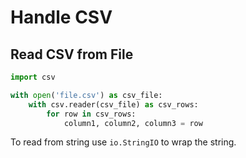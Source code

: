 
# Handle CSV

## Read CSV from File

```py
import csv

with open('file.csv') as csv_file:
    with csv.reader(csv_file) as csv_rows:
        for row in csv_rows:
            column1, column2, column3 = row
```

To read from string use `io.StringIO` to wrap the string.
